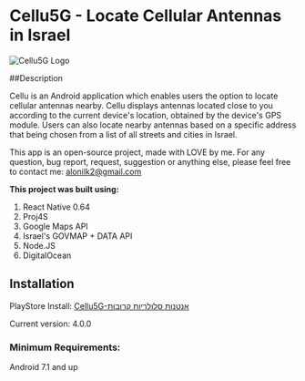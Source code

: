 # Cellu5G - Locate Cellular Antennas in Israel


![Cellu5G Logo](https://eamobileisrael.com/cellu.png)

##Description

Cellu is an Android application which enables users the option to locate cellular antennas nearby.
Cellu displays antennas located close to you according to the current device's location, obtained by the device's GPS module.
Users can also locate nearby antennas based on a specific address that being chosen from a list of all streets and cities in Israel.

This app is an open-source project, made with LOVE by me.
For any question, bug report, request, suggestion or anything else, please feel free to contact me: alonilk2@gmail.com

**This project was built using:**
1. React Native 0.64
2. Proj4S
3. Google Maps API
4. Israel's GOVMAP + DATA API
5. Node.JS
6. DigitalOcean


## Installation

PlayStore Install:
[Cellu5G-אנטנות סלולריות קרובות](https://play.google.com/store/apps/details?id=com.cellu)

Current version: 4.0.0

### Minimum Requirements: 
Android 7.1 and up
